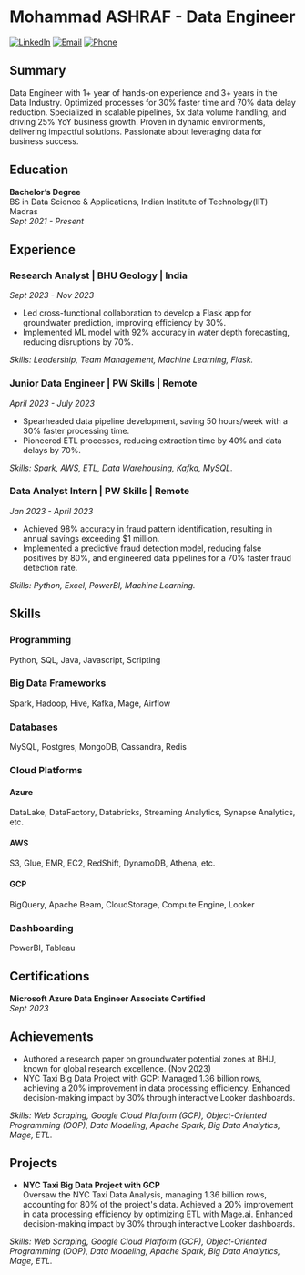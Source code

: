 # Mohammad ASHRAF - Data Engineer

[![LinkedIn](https://img.shields.io/badge/LinkedIn-Connect-blue)](https://linkedin.com/in/ashraf1395)
[![Email](https://img.shields.io/badge/Email-Contact%20Me-green)](mailto:1395ashraf@gmail.com)
[![Phone](https://img.shields.io/badge/Phone-Call%20Me-lightgrey)](tel:+919651955586)

## Summary

Data Engineer with 1+ year of hands-on experience and 3+ years in the Data Industry. Optimized processes for 30% faster time and 70% data delay reduction. Specialized in scalable pipelines, 5x data volume handling, and driving 25% YoY business growth. Proven in dynamic environments, delivering impactful solutions. Passionate about leveraging data for business success.

## Education

**Bachelor’s Degree**  
BS in Data Science & Applications, Indian Institute of Technology(IIT) Madras  
*Sept 2021 - Present*

## Experience

### Research Analyst | BHU Geology | India
*Sept 2023 - Nov 2023*

- Led cross-functional collaboration to develop a Flask app for groundwater prediction, improving efficiency by 30%.
- Implemented ML model with 92% accuracy in water depth forecasting, reducing disruptions by 70%.

*Skills: Leadership, Team Management, Machine Learning, Flask.*

### Junior Data Engineer | PW Skills | Remote
*April 2023 - July 2023*

- Spearheaded data pipeline development, saving 50 hours/week with a 30% faster processing time.
- Pioneered ETL processes, reducing extraction time by 40% and data delays by 70%.

*Skills: Spark, AWS, ETL, Data Warehousing, Kafka, MySQL.*

### Data Analyst Intern | PW Skills | Remote
*Jan 2023 - April 2023*

- Achieved 98% accuracy in fraud pattern identification, resulting in annual savings exceeding $1 million.
- Implemented a predictive fraud detection model, reducing false positives by 80%, and engineered data pipelines for a 70% faster fraud detection rate.

*Skills: Python, Excel, PowerBI, Machine Learning.*

## Skills

### Programming

Python, SQL, Java, Javascript, Scripting

### Big Data Frameworks

Spark, Hadoop, Hive, Kafka, Mage, Airflow

### Databases

MySQL, Postgres, MongoDB, Cassandra, Redis

### Cloud Platforms

#### Azure

DataLake, DataFactory, Databricks, Streaming Analytics, Synapse Analytics, etc.

#### AWS

S3, Glue, EMR, EC2, RedShift, DynamoDB, Athena, etc.

#### GCP

BigQuery, Apache Beam, CloudStorage, Compute Engine, Looker

### Dashboarding

PowerBI, Tableau

## Certifications

**Microsoft Azure Data Engineer Associate Certified**  
*Sept 2023*

## Achievements

- Authored a research paper on groundwater potential zones at BHU, known for global research excellence. (Nov 2023)
- NYC Taxi Big Data Project with GCP: Managed 1.36 billion rows, achieving a 20% improvement in data processing efficiency. Enhanced decision-making impact by 30% through interactive Looker dashboards.

*Skills: Web Scraping, Google Cloud Platform (GCP), Object-Oriented Programming (OOP), Data Modeling, Apache Spark, Big Data Analytics, Mage, ETL.*

## Projects

- **NYC Taxi Big Data Project with GCP**  
  Oversaw the NYC Taxi Data Analysis, managing 1.36 billion rows, accounting for 80% of the project's data. Achieved a 20% improvement in data processing efficiency by optimizing ETL with Mage.ai. Enhanced decision-making impact by 30% through interactive Looker dashboards.

*Skills: Web Scraping, Google Cloud Platform (GCP), Object-Oriented Programming (OOP), Data Modeling, Apache Spark, Big Data Analytics, Mage, ETL.*
